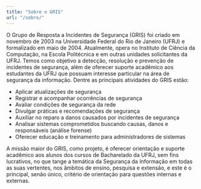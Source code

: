 ```yaml
---
title: "Sobre o GRIS"
url: "/sobre/"
---
```


O Grupo de Resposta a Incidentes de Segurança (GRIS) foi criado em novembro de 2003 na Universidade Federal do Rio de Janeiro (UFRJ) e formalizado em maio de 2004. Atualmente, opera no Instituto de Ciência da Computação, na Escola Politécnica e em outras unidades solicitantes da UFRJ. Temos como objetivo a detecção, resolução e prevenção de incidentes de segurança, além de oferecer suporte acadêmico aos estudantes da UFRJ que possuam interesse particular na área de segurança da informação. Dentre as principais atividades do GRIS estão:

-   Aplicar atualizações de segurança
-   Registrar e acompanhar ocorrências de segurança
-   Avaliar condições de segurança da rede
-   Divulgar práticas e recomendações de segurança
-   Auxiliar no reparo a danos causados por incidentes de segurança
-   Analisar sistemas comprometidos buscando causas, danos e responsáveis (análise forense)
-   Oferecer educação e treinamento para administradores de sistemas

A missão maior do GRIS, como projeto, é oferecer orientação e suporte acadêmico aos alunos dos cursos de Bacharelado da UFRJ, sem fins lucrativos, no que tange a temática da Segurança da Informação em todas as suas vertentes, nos âmbitos de ensino, pesquisa e extensão, e este é o principal, senão único, critério de orientação para questões internas e externas.
